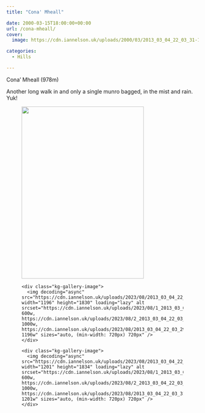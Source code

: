 ```yaml
---
title: "Cona' Mheall"

date: 2000-03-15T18:00:00+00:00
url: /cona-mheall/
cover: 
  image: https://cdn.iannelson.uk/uploads/2000/03/2013_03_04_22_03_31-1.jpg

categories:
  - Hills

---
```

Cona’ Mheall (978m)

Another long walk in and only a single munro bagged, in the mist and rain. Yuk!<figure class="kg-card kg-gallery-card kg-width-wide"> 

<div class="kg-gallery-container">
  <div class="kg-gallery-row">
    <div class="kg-gallery-image">
      <img decoding="async" src="https://cdn.iannelson.uk/uploads/2023/08/bjc01.jpg" width="320" height="450" loading="lazy" alt />
    </div>
    
    <div class="kg-gallery-image">
      <img decoding="async" src="https://cdn.iannelson.uk/uploads/2023/08/2013_03_04_22_03_29.jpg" width="1196" height="1830" loading="lazy" alt srcset="https://cdn.iannelson.uk/uploads/2023/08/1_2013_03_04_22_03_29.jpg 600w, https://cdn.iannelson.uk/uploads/2023/08/2_2013_03_04_22_03_29.jpg 1000w, https://cdn.iannelson.uk/uploads/2023/08/2013_03_04_22_03_29.jpg 1196w" sizes="auto, (min-width: 720px) 720px" />
    </div>
    
    <div class="kg-gallery-image">
      <img decoding="async" src="https://cdn.iannelson.uk/uploads/2023/08/2013_03_04_22_03_31.jpg" width="1201" height="1834" loading="lazy" alt srcset="https://cdn.iannelson.uk/uploads/2023/08/1_2013_03_04_22_03_31.jpg 600w, https://cdn.iannelson.uk/uploads/2023/08/2_2013_03_04_22_03_31.jpg 1000w, https://cdn.iannelson.uk/uploads/2023/08/2013_03_04_22_03_31.jpg 1201w" sizes="auto, (min-width: 720px) 720px" />
    </div>
  </div>
</div></figure>